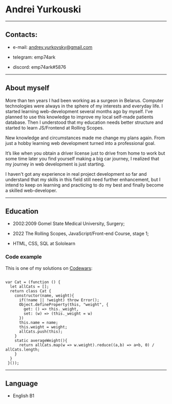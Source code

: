 # Andrei Yurkouski

---

## Contacts:

* e-mail: andrey.yurkovsky@gmail.com

* telegram: emp74ark

* discord: emp74ark#5876



---

## About myself

More than ten years I had been working as a surgeon in Belarus. Computer technologies were always in the sphere of my interests and everyday life. I started learning web-development several months ago by myself. I've planned to use this knowledge to improve my local self-made patients database. Then I understood that my education needs better structure and started to learn JS/Frontend at Rolling Scopes.

New knowledge and circumstances made me change my plans again. From just a hobby learning web development turned into a professional goal.

It’s like when you obtain a driver license just to drive from home to work but some time later you find yourself making a big car journey, I realized that my journey in web development is just starting.

I haven't got any experience in real project development so far and understand that my skills in this field still need further enhancement, but I intend to keep on learning and practicing to do my best and finally become a skilled web-developer. 



---

## Education

- 2002:2009 Gomel State Medical University, Surgery;

- 2022 The Rolling Scopes, JavaScript/Front-end Course, stage 1;

- HTML, CSS, SQL at Sololearn



### Code example

This is one of my solutions on [Codewars](https://www.codewars.com/users/emp74ark):

```

var Cat = (function () {
  let allCats = [];
  return class Cat {
    constructor(name, weight){
      if(!name || !weight) throw Error();
      Object.defineProperty(this, "weight", {
        get: () => this._weight,
        set: (w) => (this._weight = w)
      })
      this.name = name;
      this.weight = weight;
      allCats.push(this);
    }
    static averageWeight(){
      return allCats.map(w => w.weight).reduce((a,b) => a+b, 0) / allCats.length;
    }
  }
 }());
```

---
## Language

- English B1
